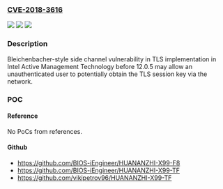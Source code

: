 ### [CVE-2018-3616](https://cve.mitre.org/cgi-bin/cvename.cgi?name=CVE-2018-3616)
![](https://img.shields.io/static/v1?label=Product&message=Intel(R)%20Active%20Management%20Technology&color=blue)
![](https://img.shields.io/static/v1?label=Version&message=n%2Fa&color=blue)
![](https://img.shields.io/static/v1?label=Vulnerability&message=Denial%20of%20Service%2C%20Information%20Disclosure&color=brighgreen)

### Description

Bleichenbacher-style side channel vulnerability in TLS implementation in Intel Active Management Technology before 12.0.5 may allow an unauthenticated user to potentially obtain the TLS session key via the network.

### POC

#### Reference
No PoCs from references.

#### Github
- https://github.com/BIOS-iEngineer/HUANANZHI-X99-F8
- https://github.com/BIOS-iEngineer/HUANANZHI-X99-TF
- https://github.com/vikipetrov96/HUANANZHI-X99-TF

